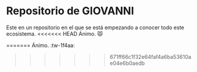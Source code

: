 # Repositorio de **GIOVANNI**
Este en un repositorio en el que se está empezando a conocer todo este ecosistema.
<<<<<<< HEAD
Ánimo. :pouting_cat:

=======
Ánimo. :tw-1f4aa:
>>>>>>> 671ff66c1f32e64faf4a6ba53610ae04e6b0aedb
